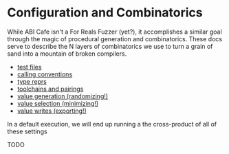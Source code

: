 # Configuration and Combinatorics

While ABI Cafe isn't a For Reals Fuzzer (yet?), it accomplishes a similar goal through the magic of procedural generation and combinatorics. These docs serve to describe the N layers of combinatorics we use to turn a grain of sand into a mountain of broken compilers.

- [test files](./harness/combos/tests.md)
- [calling conventions](./harness/combos/conventions.md)
- [type reprs](./harness/combos/reprs.md)
- [toolchains and pairings](./harness/combos/toolchains.md)
- [value generation (randomizing!)](./harness/combos/values.md)
- [value selection (minimizing!)](./harness/combos/filters.md)
- [value writes (exporting!)](./harness/combos/writes.md)

In a default execution, we will end up running a the cross-product of all of these settings

TODO